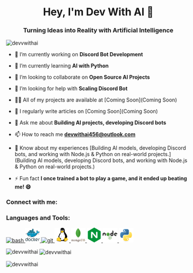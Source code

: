 <h1 align="center">Hey, I'm Dev With AI 👋</h1>
<h3 align="center">Turning Ideas into Reality with Artificial Intelligence</h3>

<p align="left"> <img src="https://komarev.com/ghpvc/?username=devvwithai&label=Visiter&color=400eb4&style=flat" alt="devvwithai" /> </p>

- 🔭 I’m currently working on **Discord Bot Development**

- 🌱 I’m currently learning **AI with Python**

- 👯 I’m looking to collaborate on **Open Source AI Projects**

- 🤝 I’m looking for help with **Scaling Discord Bot**

- 👨‍💻 All of my projects are available at [Coming Soon](Coming Soon)

- 📝 I regularly write articles on [Coming Soon](Coming Soon)

- 💬 Ask me about **Building AI projects, developing Discord bots**

- 📫 How to reach me **devwithai456@outlook.com**

- 📄 Know about my experiences [Building AI models, developing Discord bots, and working with Node.js & Python on real-world projects.](Building AI models, developing Discord bots, and working with Node.js & Python on real-world projects.)

- ⚡ Fun fact **I once trained a bot to play a game, and it ended up beating me! 😄**

<h3 align="left">Connect with me:</h3>
<p align="left">
</p>

<h3 align="left">Languages and Tools:</h3>
<p align="left"> <a href="https://www.gnu.org/software/bash/" target="_blank" rel="noreferrer"> <img src="https://www.vectorlogo.zone/logos/gnu_bash/gnu_bash-icon.svg" alt="bash" width="40" height="40"/> </a> <a href="https://www.docker.com/" target="_blank" rel="noreferrer"> <img src="https://raw.githubusercontent.com/devicons/devicon/master/icons/docker/docker-original-wordmark.svg" alt="docker" width="40" height="40"/> </a> <a href="https://git-scm.com/" target="_blank" rel="noreferrer"> <img src="https://www.vectorlogo.zone/logos/git-scm/git-scm-icon.svg" alt="git" width="40" height="40"/> </a> <a href="https://www.linux.org/" target="_blank" rel="noreferrer"> <img src="https://raw.githubusercontent.com/devicons/devicon/master/icons/linux/linux-original.svg" alt="linux" width="40" height="40"/> </a> <a href="https://www.mongodb.com/" target="_blank" rel="noreferrer"> <img src="https://raw.githubusercontent.com/devicons/devicon/master/icons/mongodb/mongodb-original-wordmark.svg" alt="mongodb" width="40" height="40"/> </a> <a href="https://www.nginx.com" target="_blank" rel="noreferrer"> <img src="https://raw.githubusercontent.com/devicons/devicon/master/icons/nginx/nginx-original.svg" alt="nginx" width="40" height="40"/> </a> <a href="https://nodejs.org" target="_blank" rel="noreferrer"> <img src="https://raw.githubusercontent.com/devicons/devicon/master/icons/nodejs/nodejs-original-wordmark.svg" alt="nodejs" width="40" height="40"/> </a> <a href="https://www.python.org" target="_blank" rel="noreferrer"> <img src="https://raw.githubusercontent.com/devicons/devicon/master/icons/python/python-original.svg" alt="python" width="40" height="40"/> </a> </p>

<p><img align="left" src="https://github-readme-stats.vercel.app/api/top-langs?username=devvwithai&show_icons=true&theme=dark&bg_color=202125&locale=en&layout=compact" alt="devvwithai" /></p>

<p>&nbsp;<img align="center" src="https://github-readme-stats.vercel.app/api?username=devvwithai&show_icons=true&theme=dark&bg_color=202125&locale=en" alt="devvwithai" /></p>

<p><img align="center" src="https://github-readme-streak-stats.herokuapp.com/?user=devvwithai&theme=dark" alt="devvwithai" /></p>
